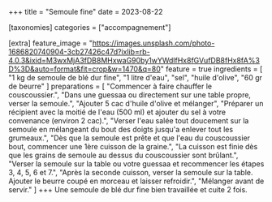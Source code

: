 +++
title = "Semoule fine"
date = 2023-08-22

[taxonomies]
categories = ["accompagnement"]

[extra]
feature_image = "https://images.unsplash.com/photo-1686820740904-3cb27426c47d?ixlib=rb-4.0.3&ixid=M3wxMjA3fDB8MHxwaG90by1wYWdlfHx8fGVufDB8fHx8fA%3D%3D&auto=format&fit=crop&w=1470&q=80"
feature = true
ingredients = [
  "1 kg de semoule de blé dur fine",
  "1 litre d'eau",
  "sel",
  "huile d'olive",
  "60 gr de beurre"
]
preparations = [
  "Commencer à faire chauffer le couscoussier.",
  "Dans une guessaa ou directement sur une table propre, verser la semoule.",
  "Ajouter 5 cac d'huile d'olive et mélanger",
  "Préparer un récipient avec la moitié de l'eau (500 ml) et ajouter du sel à votre convenance (environ 2 cac).",
  "Verser l'eau salée tout doucement sur la semoule en mélangeant du bout des doigts jusqu'a enlever tout les grumeaux.",
  "Dès que la semoule est prête et que l'eau du couscoussier bout, commencer une 1ère cuisson de la graine.",
  "La cuisson est finie dès que les grains de semoule au dessus du couscoussier sont brûlant.",
  "Verser la semoule sur la table ou votre guessaa et recommencer les étapes 3, 4, 5, 6 et 7.",
  "Après la seconde cuisson, verser la semoule sur la table. Ajouter le beurre coupé en morceau et laisser refroidir.",
  "Mélanger avant de servir."
]
+++
Une semoule de blé dur fine bien travaillée et cuite 2 fois.
